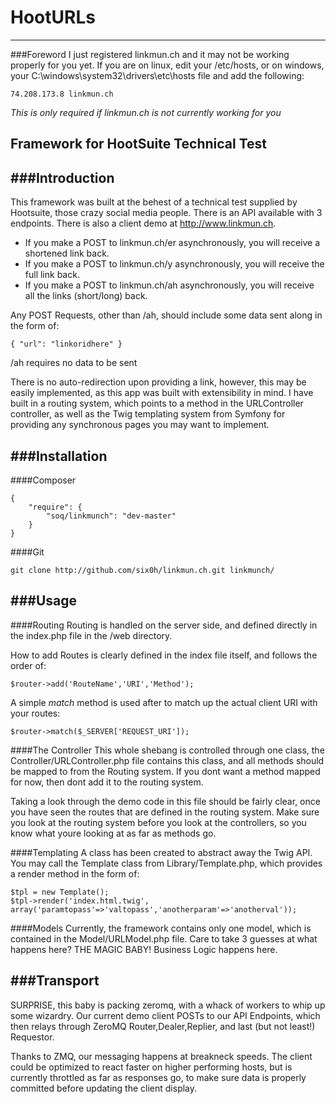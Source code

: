 # HootURLs
---

###Foreword
I just registered linkmun.ch and it may not be working properly for you yet. If you are on linux, edit your /etc/hosts, or on windows, your C:\windows\system32\drivers\etc\hosts file and add the following:
    
    74.208.173.8 linkmun.ch

*This is only required if linkmun.ch is not currently working for you*

## Framework for HootSuite Technical Test

###Introduction
---
This framework was built at the behest of a technical test supplied by Hootsuite, those crazy social media people. There is an API available with 3 endpoints. There is also a client demo at http://www.linkmun.ch.

- If you make a POST to linkmun.ch/er asynchronously, you will receive a shortened link back.
- If you make a POST to linkmun.ch/y asynchronously, you will receive the full link back.
- If you make a POST to linkmun.ch/ah asynchronously, you will receive all the links (short/long) back.

Any POST Requests, other than /ah,  should include some data sent along in the form of:
    
    { "url": "linkoridhere" }

/ah requires no data to be sent

There is no auto-redirection upon providing a link, however, this may be easily implemented, as this app was built with extensibility in mind. I have built in a routing system, which points to a method in the URLController controller, as well as the Twig templating system from Symfony for providing any synchronous pages you may want to implement.

###Installation
---

####Composer
    
    {
        "require": {
            "soq/linkmunch": "dev-master"
        }
    }

####Git

    git clone http://github.com/six0h/linkmun.ch.git linkmunch/
            

###Usage
---

####Routing
Routing is handled on the server side, and defined directly in the index.php file in the /web directory.

How to add Routes is clearly defined in the index file itself, and follows the order of:

    $router->add('RouteName','URI','Method');

A simple *match* method is used after to match up the actual client URI with your routes:

    $router->match($_SERVER['REQUEST_URI']);

####The Controller
This whole shebang is controlled through one class, the Controller/URLController.php file contains this class, and all methods should be mapped to from the Routing system. If you dont want a method mapped for now, then dont add it to the routing system.

Taking a look through the demo code in this file should be fairly clear, once you have seen the routes that are defined in the routing system. Make sure you look at the routing system before you look at the controllers, so you know what youre looking at as far as methods go.

####Templating
A class has been created to abstract away the Twig API. You may call the Template class from Library/Template.php, which provides a render method in the form of:

    $tpl = new Template();
    $tpl->render('index.html.twig', array('paramtopass'=>'valtopass','anotherparam'=>'anotherval'));

####Models
Currently, the framework contains only one model, which is contained in the Model/URLModel.php file. Care to take 3 guesses at what happens here? THE MAGIC BABY! Business Logic happens here.

###Transport
---
SURPRISE, this baby is packing zeromq, with a whack of workers to whip up some wizardry. Our current demo client POSTs to our API Endpoints, which then relays through ZeroMQ Router,Dealer,Replier, and last (but not least!) Requestor.

Thanks to ZMQ, our messaging happens at breakneck speeds. The client could be optimized to react faster on higher performing hosts, but is currently throttled as far as responses go, to make sure data is properly committed before updating the client display.
